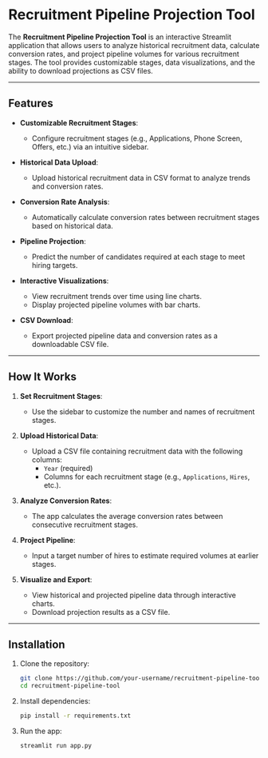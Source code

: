 # Recruitment Pipeline Projection Tool

The **Recruitment Pipeline Projection Tool** is an interactive Streamlit application that allows users to analyze historical recruitment data, calculate conversion rates, and project pipeline volumes for various recruitment stages. The tool provides customizable stages, data visualizations, and the ability to download projections as CSV files.

---

## Features

- **Customizable Recruitment Stages**:
  - Configure recruitment stages (e.g., Applications, Phone Screen, Offers, etc.) via an intuitive sidebar.

- **Historical Data Upload**:
  - Upload historical recruitment data in CSV format to analyze trends and conversion rates.

- **Conversion Rate Analysis**:
  - Automatically calculate conversion rates between recruitment stages based on historical data.

- **Pipeline Projection**:
  - Predict the number of candidates required at each stage to meet hiring targets.

- **Interactive Visualizations**:
  - View recruitment trends over time using line charts.
  - Display projected pipeline volumes with bar charts.

- **CSV Download**:
  - Export projected pipeline data and conversion rates as a downloadable CSV file.

---

## How It Works

1. **Set Recruitment Stages**:
   - Use the sidebar to customize the number and names of recruitment stages.

2. **Upload Historical Data**:
   - Upload a CSV file containing recruitment data with the following columns:
     - `Year` (required)
     - Columns for each recruitment stage (e.g., `Applications`, `Hires`, etc.).

3. **Analyze Conversion Rates**:
   - The app calculates the average conversion rates between consecutive recruitment stages.

4. **Project Pipeline**:
   - Input a target number of hires to estimate required volumes at earlier stages.

5. **Visualize and Export**:
   - View historical and projected pipeline data through interactive charts.
   - Download projection results as a CSV file.

---

## Installation

1. Clone the repository:
   ```bash
   git clone https://github.com/your-username/recruitment-pipeline-tool.git
   cd recruitment-pipeline-tool

2. Install dependencies:

    ```bash
    pip install -r requirements.txt

3. Run the app:

    ```bash
    streamlit run app.py
